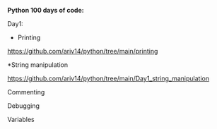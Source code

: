 **Python 100 days of code:**

Day1:

* Printing

https://github.com/ariv14/python/tree/main/printing

*String manipulation

https://github.com/ariv14/python/tree/main/Day1_string_manipulation

Commenting

Debugging

Variables
